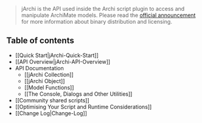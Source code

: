 >jArchi is the API used inside the Archi script plugin to access and manipulate ArchiMate models.
>Please read the [official announcement](https://blog.archimatetool.com/2018/07/02/jarchi/) for more information about binary distribution and licensing.

## Table of contents
* [[Quick Start|jArchi-Quick-Start]]
* [[API Overview|jArchi-API-Overview]]
* API Documentation
  * [[jArchi Collection]]
  * [[jArchi Object]]
  * [[Model Functions]]
  * [[The Console, Dialogs and Other Utilities]]
* [[Community shared scripts]]
* [[Optimising Your Script and Runtime Considerations]]
* [[Change Log|Change-Log]]